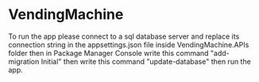 # VendingMachine

To run the app please connect to a sql database server and replace its connection string in the appsettings.json file inside VendingMachine.APIs folder then in Package Manager Console write this command "add-migration Initial" then write this command "update-database" then run the app.
